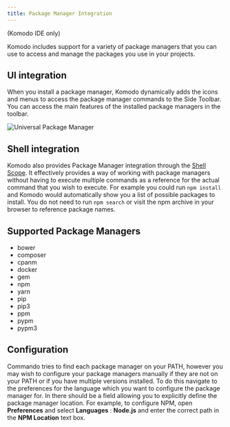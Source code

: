 ```yaml
---
title: Package Manager Integration
---
```

(Komodo IDE only)

Komodo includes support for a variety of package managers that you can use to access and manage the packages you use in your projects.

## UI integration

When you install a package manager, Komodo dynamically adds the icons and menus to access the package manager commands to the Side Toolbar. You can access the main features of the installed package managers in the toolbar.

![Universal Package Manager](/images/universalpm.png)

## Shell integration
Komodo also provides Package Manager integration through the [Shell Scope](commando.html#commando-go-to-anything_shell-scope). It effectively provides a way of working with package managers without having to execute multiple commands as a reference for the actual command that you wish to execute. For example you could run `npm install` and Komodo would automatically show you a list of possible packages to install. You do not need to run `npm search` or visit the npm archive in your browser to reference package names.

## Supported Package Managers

- bower
- composer
- cpanm
- docker
- gem
- npm
- yarn
- pip
- pip3
- ppm
- pypm
- pypm3

## Configuration

Commando tries to find each package manager on your PATH, however you may wish to configure your package managers manually if they are not on your PATH or if you have multiple versions installed. To do this navigate to the preferences for the language which you want to configure the package manager for. In there should be a field allowing you to explicitly define the package manager location. For example, to configure NPM, open **Preferences**  and select **Languages** : **Node.js** and enter the correct path in the **NPM Location** text box.
